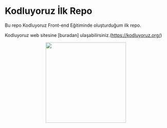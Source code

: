 # Kodluyoruz İlk Repo
Bu repo Kodluyoruz Front-end Eğitiminde oluşturduğum ilk repo.

Kodluyoruz web sitesine [buradan] ulaşabilirsiniz.(https://kodluyoruz.org/)
<p align="center">
  <img width="250" height="250" src="https://miro.medium.com/v2/resize:fit:2400/2*TZeK0kyHTRHVv3gUi8BtQg.png">
</p>
